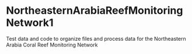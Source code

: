 # NortheasternArabiaReefMonitoringNetwork1
Test data and code to organize files and process data for the Northeastern Arabia Coral Reef Monitoring Network
